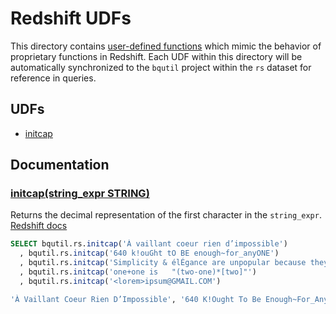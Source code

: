# Redshift UDFs

This directory contains [user-defined functions](https://cloud.google.com/bigquery/docs/reference/standard-sql/user-defined-functions)
which mimic the behavior of proprietary functions in Redshift. Each UDF within this
directory will be automatically synchronized to the `bqutil` project within the
`rs` dataset for reference in queries.

## UDFs

* [initcap](#initcapstring_expr-string)

## Documentation

### [initcap(string_expr STRING)](initcap.sql)
Returns the decimal representation of the first character in the `string_expr`. [Redshift docs](https://docs.aws.amazon.com/redshift/latest/dg/r_INITCAP.html)
```sql
SELECT bqutil.rs.initcap('À vaillant coeur rien d’impossible')
  , bqutil.rs.initcap('640 k!ouGht tO BE enough~for_anyONE')
  , bqutil.rs.initcap('Simplicity & élÉgance are unpopular because they require hard-work&discipline')
  , bqutil.rs.initcap('one+one is   "(two-one)*[two]"')
  , bqutil.rs.initcap('<lorem>ipsum@GMAIL.COM')

'À Vaillant Coeur Rien D’Impossible', '640 K!Ought To Be Enough~For_Anyone', 'Simplicity & Élégance Are Unpopular Because They Require Hard-Work&Discipline', 'One+One Is   "(Two-One)*[Two]"', '<Lorem>Ipsum@Gmail.Com'
```
